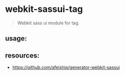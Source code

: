 # webkit-sassui-tag
> Webkit sass ui module for tag.

## usage:

## resources:
+ https://github.com/afeiship/generator-webkit-sassui
